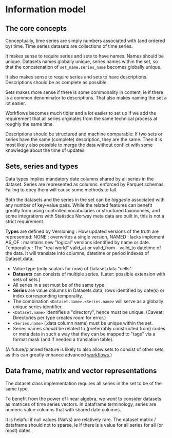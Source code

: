 # Information model

## The core concepts

Conceptually, time series are simply numbers associated with (and ordered by) time. 
Time series datasets are collections of time series.

It makes sense to require series and sets to have names.
Names should be unique. Datasets names globally unique, series names within the set, so that the concatenation of `set_name.series_name` becomes globally unique.

It also makes sense to require series and sets to have descriptions.
Descriptions should be as complete as possible.

Sets makes more sense if there is some commonality in content, ie if there is a common denominator to descriptions. 
That also makes naming the set a lot easier.

Workflows becomes much tidier and a lot easier to set up if we add the requirement that all series orginates from the same technical process at roughly the same time.

Descriptions should be structured and machine comparable: 
If two sets or series have the same (complete) description, they are the same. 
Then it is most likely also possible to merge the data without conflict with some knowledge about the time of updates.


## Sets, series and types

Data types implies mandatory date columns shared by all series in the dataset. Series are represented as columns.
 enforced by Parquet schemas. Failing to obey them will cause some methods to fail.

Both the datasets and the series in the set can be *tagged*ie associated with any number of key-value pairs. While the related features can benefit greatly from using controlled vocabularies or structured taxonomies, and some integrations with Statistics Norway meta data are built in, this is not a strict requirement.

**Types** are defined by
Versioning
: How updated versions of the truth are represented: 
    NONE
    : overwrites a single version, 
    NAMED
    : lacks implement 
    AS_OF
    : maintains new "logical" versions identified by name or date.
Temporality
: The "real world" valid_at or valid_from - valid_to datetime of the data. It will translate into columns, datetime or period indexes of Dataset.data.
- Value type (only scalars for now) of Dataset.data "cells".
- **Datasets** can consists of multiple series. (Later: possible extension with sets of sets.)
- All series in a set must be of the same type.
- **Series** are value columns in Datasets.data, rows identified by date(s) or index corresponding temporality.
- The combination `<Dataset.name>.<Series.name>` will serve as a globally unique series identifier.
- `<Dataset.name>` identifies a "directory", hence must be unique. (Caveat: Directories per type creates room for error.)
- `<Series.name>` (.data column name) must be unique within the set.
- Series names _should_ be related to (preferrably constructed from) codes or meta data in such a way that they can be mapped to "tags" via a format mask (and if needed a translation table).


(A future/planned feature is likely to also allow sets to consist of other sets, as this can greatly enhance advanced [workflows](./workflow.md#automation).)

## Data frame, matrix and vector representations

The dataset class implementation requires all series in the set to be of the same type.

To benefit from the power of linear algebra, we *want* to consider datasets as matrices of time series vectors. In dataframe terminology, series are numeric value columns that with shared date columns. 

It is helpful if null values (NaNs) are relatively rare. The dataset matrix / dataframe should not to sparse, ie if there is a value for all series for all (or most) dates.



